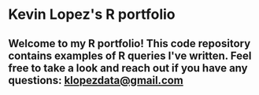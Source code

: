 # Kevin Lopez's R portfolio

## Welcome to my R portfolio! This code repository contains examples of R queries I've written. Feel free to take a look and reach out if you have any questions: klopezdata@gmail.com
